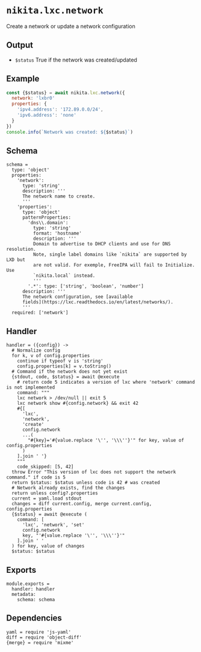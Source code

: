 
# `nikita.lxc.network`

Create a network or update a network configuration

## Output

* `$status`
  True if the network was created/updated

## Example

```js
const {$status} = await nikita.lxc.network({
  network: 'lxbr0'
  properties: {
    'ipv4.address': '172.89.0.0/24',
    'ipv6.address': 'none'
  }
})
console.info(`Network was created: ${$status}`)
```

## Schema

    schema =
      type: 'object'
      properties:
        'network':
          type: 'string'
          description: '''
          The network name to create.
          '''
        'properties':
          type: 'object'
          patternProperties:
            'dns\\.domain':
              type: 'string'
              format: 'hostname'
              description: '''
              Domain to advertise to DHCP clients and use for DNS resolution.
              Note, single label domains like `nikita` are supported by LXD but
              are not valid. For exemple, FreeIPA will fail to Initialize. Use
              `nikita.local` instead.
              '''
            '.*': type: ['string', 'boolean', 'number']
          description: '''
          The network configuration, see [available
          fields](https://lxc.readthedocs.io/en/latest/networks/).
          '''
      required: ['network']

## Handler

    handler = ({config}) ->
      # Normalize config
      for k, v of config.properties
        continue if typeof v is 'string'
        config.properties[k] = v.toString()
      # Command if the network does not yet exist
      {stdout, code, $status} = await @execute
        # return code 5 indicates a version of lxc where 'network' command is not implemented
        command: """
        lxc network > /dev/null || exit 5
        lxc network show #{config.network} && exit 42
        #{[
          'lxc',
          'network',
          'create'
          config.network
          ...(
            "#{key}='#{value.replace '\'', '\\\''}'" for key, value of config.properties
          )
        ].join ' '}
        """
        code_skipped: [5, 42]
      throw Error "This version of lxc does not support the network command." if code is 5
      return $status: $status unless code is 42 # was created
      # Network already exists, find the changes
      return unless config?.properties
      current = yaml.load stdout
      changes = diff current.config, merge current.config, config.properties
      {$status} = await @execute (
        command: [
          'lxc', 'network', 'set'
          config.network
          key, "'#{value.replace '\'', '\\\''}'"
        ].join ' '
      ) for key, value of changes
      $status: $status

## Exports

    module.exports =
      handler: handler
      metadata:
        schema: schema

## Dependencies

    yaml = require 'js-yaml'
    diff = require 'object-diff'
    {merge} = require 'mixme'
